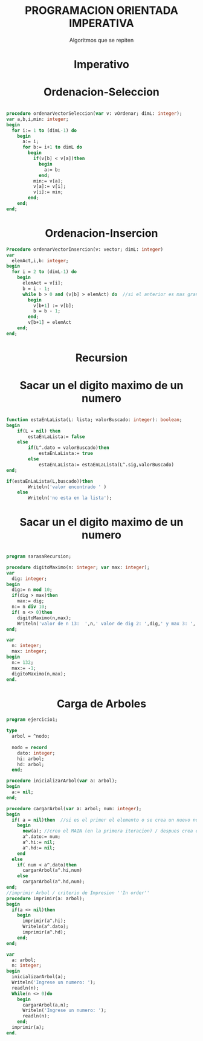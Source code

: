 <h1 align="center"> PROGRAMACION ORIENTADA IMPERATIVA </h1>

<p align="center">Algoritmos que se repiten</p>

<h1 align="center"> Imperativo </h1>

 
<h1 align="center"> Ordenacion-Seleccion </h1>

```pas 

procedure ordenarVectorSeleccion(var v: vOrdenar; dimL: integer);
var a,b,i,min: integer;
begin
  for i:= 1 to (dimL-1) do  
    begin
      a:= i; 
      for b:= i+1 to dimL do
        begin
          if(v[b] < v[a])then 
            begin
              a:= b; 
            end;          
          min:= v[a]; 
          v[a]:= v[i]; 
          v[i]:= min;  
        end;
    end;
end;

```

<h1 align="center"> Ordenacion-Insercion </h1>

  
```pas 
Procedure ordenarVectorInsercion(v: vector; dimL: integer)
var
  elemAct,i,b: integer;
begin
  for i = 2 to (dimL-1) do
    begin
      elemAct = v[i];
      b = i - 1;
      while b > 0 and (v[b] > elemAct) do  //si el anterior es mas grande que el segundo 
        begin
          v[b+1] := v[b]; 
          b = b - 1;
        end;
        v[b+1] = elemAct
    end;
end;

```

<h1 align="center"> Recursion</h1>

<h1 align="center"> Sacar un el digito maximo de un numero</h1>

```pas

function estaEnLaLista(L: lista; valorBuscado: integer): boolean;
begin
	if(L = nil) then
		estaEnLaLista:= false
	else
		if(L^.dato = valorBuscado)then
			estaEnLaLista:= true
		else
			estaEnLaLista:= estaEnLaLista(L^.sig,valorBuscado)
end;

if(estaEnLaLista(L,buscado))then
		Writeln('valor encontrado ' )
	else
		Writeln('no esta en la lista');

```

<h1 align="center"> Sacar un el digito maximo de un numero</h1>

```pas

program sarasaRecursion;

procedure digitoMaximo(n: integer; var max: integer);
var 
  dig: integer;
begin
  dig:= n mod 10;
  if(dig > max)then
    max:= dig;
  n:= n div 10;
  if( n <> 0)then
    digitoMaximo(n,max);
    Writeln('valor de n 13:  ',n,' valor de dig 2: ',dig,' y max 3: ', max);
end;

var
  n: integer;
  max: integer;
begin
  n:= 132;
  max:= -1;
  digitoMaximo(n,max);
end.

```

<h1 align="center"> Carga de Arboles </h1>

```pas
program ejercicio1;

type
  arbol = ^nodo;
  
  nodo = record
    dato: integer;
    hi: arbol;
    hd: arbol;
  end;

procedure inicializarArbol(var a: arbol);
begin
  a:= nil;  
end;

procedure cargarArbol(var a: arbol; num: integer);
begin
  if( a = nil)then  //si es el primer el elemento o se crea un nuevo nodo
    begin
      new(a); //creo el MAIN (en la primera iteracion) / despues crea el Main de los nodos
      a^.dato:= num;
      a^.hi:= nil;
      a^.hd:= nil;
    end
  else
    if( num < a^.dato)then
      cargarArbol(a^.hi,num)
    else
      cargarArbol(a^.hd,num);
end;
//imprimir Arbol / criterio de Impresion ''In order''
procedure imprimir(a: arbol);
begin
  if(a <> nil)then
    begin
      imprimir(a^.hi);
      Writeln(a^.dato);
      imprimir(a^.hd);
    end;  
end;

var
  a: arbol; 
  n: integer;
begin
  inicializarArbol(a);
  Writeln('Ingrese un numero: ');
  readln(n);
  While(n <> 0)do
    begin
      cargarArbol(a,n);
      Writeln('Ingrese un numero: ');
      readln(n);
    end;
  imprimir(a);
end.

```
